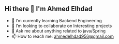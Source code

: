 ## Hi there 👋 I'm Ahmed Elhdad


- 🌱 I’m currently learning Backend Engineering
- 👯 I’m looking to collaborate on Interesting projects
- 💬 Ask me about anything related to java/Spring 
- 📫 How to reach me: ahmedelhdad956@gmail.com


